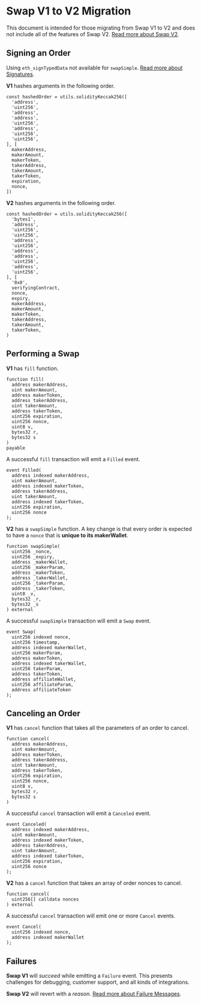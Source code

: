 # Swap V1 to V2 Migration

This document is intended for those migrating from Swap V1 to V2 and does not include all of the features of Swap V2. [Read more about Swap V2](README.md).

## Signing an Order

Using `eth_signTypedData` not available for `swapSimple`. [Read more about Signatures](README.md#signatures).

**V1** hashes arguments in the following order.

```
const hashedOrder = utils.solidityKeccak256([
  'address',
  'uint256',
  'address',
  'address',
  'uint256',
  'address',
  'uint256',
  'uint256',
], [
  makerAddress,
  makerAmount,
  makerToken,
  takerAddress,
  takerAmount,
  takerToken,
  expiration,
  nonce,
])
```

**V2** hashes arguments in the following order.

```
const hashedOrder = utils.solidityKeccak256([
  'bytes1',
  'address',
  'uint256',
  'uint256',
  'address',
  'uint256',
  'address',
  'address',
  'uint256',
  'address',
  'uint256',
], [
  '0x0',
  verifyingContract,
  nonce,
  expiry,
  makerAddress,
  makerAmount,
  makerToken,
  takerAddress,
  takerAmount,
  takerToken,
)
```

## Performing a Swap

**V1** has `fill` function.

```
function fill(
  address makerAddress,
  uint makerAmount,
  address makerToken,
  address takerAddress,
  uint takerAmount,
  address takerToken,
  uint256 expiration,
  uint256 nonce,
  uint8 v,
  bytes32 r,
  bytes32 s
)
payable
```

A successful `fill` transaction will emit a `Filled` event.

```
event Filled(
  address indexed makerAddress,
  uint makerAmount,
  address indexed makerToken,
  address takerAddress,
  uint takerAmount,
  address indexed takerToken,
  uint256 expiration,
  uint256 nonce
);
```

**V2** has a `swapSimple` function. A key change is that every order is expected to have a `nonce` that is **unique to its makerWallet**.

```
function swapSimple(
  uint256 _nonce,
  uint256 _expiry,
  address _makerWallet,
  uint256 _makerParam,
  address _makerToken,
  address _takerWallet,
  uint256 _takerParam,
  address _takerToken,
  uint8 _v,
  bytes32 _r,
  bytes32 _s
) external
```

A successful `swapSimple` transaction will emit a `Swap` event.

```
event Swap(
  uint256 indexed nonce,
  uint256 timestamp,
  address indexed makerWallet,
  uint256 makerParam,
  address makerToken,
  address indexed takerWallet,
  uint256 takerParam,
  address takerToken,
  address affiliateWallet,
  uint256 affiliateParam,
  address affiliateToken
);
```

## Canceling an Order

**V1** has `cancel` function that takes all the parameters of an order to cancel.

```
function cancel(
  address makerAddress,
  uint makerAmount,
  address makerToken,
  address takerAddress,
  uint takerAmount,
  address takerToken,
  uint256 expiration,
  uint256 nonce,
  uint8 v,
  bytes32 r,
  bytes32 s
)
```

A successful `cancel` transaction will emit a `Canceled` event.

```
event Canceled(
  address indexed makerAddress,
  uint makerAmount,
  address indexed makerToken,
  address takerAddress,
  uint takerAmount,
  address indexed takerToken,
  uint256 expiration,
  uint256 nonce
);
```

**V2** has a `cancel` function that takes an array of order nonces to cancel.

```
function cancel(
  uint256[] calldata nonces
) external
```

A successful `cancel` transaction will emit one or more `Cancel` events.

```
event Cancel(
  uint256 indexed nonce,
  address indexed makerWallet
);
```

## Failures

**Swap V1** will _succeed_ while emitting a `Failure` event. This presents challenges for debugging, customer support, and all kinds of integrations.

**Swap V2** will revert with a _reason._ [Read more about Failure Messages](README.md#failure-messages).
